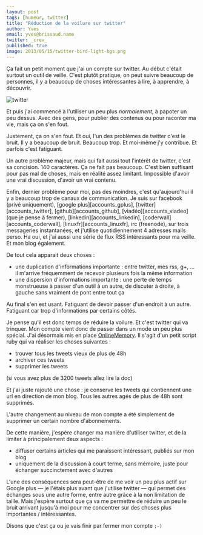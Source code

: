 ```yaml
---
layout: post
tags: [humeur, twitter]
title: "Réduction de la voilure sur twitter"
author: Yves
email: yves@brissaud.name
twitter: _crev_
published: true
image: 2013/05/15/twitter-bird-light-bgs.png
---
```


Ça fait un petit moment que j'ai un compte sur twitter. Au début c'était surtout un outil de veille. C'est plutôt pratique, on peut suivre beaucoup de personnes, il y a beaucoup de choses intéressantes à lire, à apprendre, à découvrir.

![twitter](twitter-bird-light-bgs.png)

Et puis j'ai commencé à l'utiliser un peu plus _normalement_, à papoter un peu dessus. Avec des gens, pour publier des contenus ou pour raconter ma vie, mais ça on s'en fout.

Justement, ça on s'en fout. Et oui, l'un des problèmes de twitter c'est le bruit. Il y a beaucoup de bruit. Beaucoup trop. Et moi-même j'y contribue. Et parfois c'est fatiguant.

Un autre problème majeur, mais qui fait aussi tout l'intérêt de twitter, c'est sa concision. 140 caractères. Ça ne fait pas beaucoup. C'est bien suffisant pour pas mal de choses, mais en réalité assez limitant. Impossible d'avoir une vrai discussion, d'avoir un vrai contenu.

Enfin, dernier problème pour moi, pas des moindres, c'est qu'aujourd'hui il y a beaucoup trop de canaux de communication. Je suis sur facebook (privé uniquement), [google plus][accounts_gplus], [twitter][accounts_twitter], [github][accounts_github], [viadéo][accounts_viadeo] (que je pense à fermer), [linkedin][accounts_linkedin], [coderwall][accounts_coderwall], [linuxfr][accounts_linuxfr], irc (freenode), sur trois messageries instantanées, et j'utilise quotidiennement 4 adresses mails perso. Ha oui, et j'ai aussi une série de flux RSS intéressants pour ma veille. Et mon blog également.

De tout cela apparait deux choses :

- une duplication d'informations importante : entre twitter, mes rss, g+, … il m'arrive fréquemment de recevoir plusieurs fois la même information
- une dispersion d'informations importante : une perte de temps monstrueuse à passer d'un outil à un autre, de discuter à droite, à gauche sans vraiment de pont entre tout ça

Au final s'en est usant. Fatiguant de devoir passer d'un endroit à un autre. Fatiguant car trop d'informations par certains côtés.

Je pense qu'il est donc temps de réduire la voilure. Et c'est twitter qui va trinquer. Mon compte vient donc de passer dans un mode un peu plus spécial. J'ai désormais mis en place [OnlineMemory](https://github.com/edas/OnlineMemory). Il s'agit d'un petit script ruby qui va réaliser les choses suivantes :

* trouver tous les tweets vieux de plus de 48h
* archiver ces tweets
* supprimer les tweets

(si vous avez plus de 3200 tweets allez lire la doc)

Et j'ai juste rajouté une chose : je conserve les tweets qui contiennent une url en direction de mon blog. Tous les autres agés de plus de 48h sont supprimés.

L'autre changement au niveau de mon compte a été simplement de supprimer un certain nombre d'abonnements.

De cette manière, j'espère changer ma manière d'utiliser twitter, et de la limiter à principalement deux aspects :

- diffuser certains articles qui me paraissent intéressant, publiés sur mon blog
- uniquement de la discussion à court terme, sans mémoire, juste pour échanger succinctement avec d'autres

L'une des conséquences sera peut-être de me voir un peu plus actif sur Google plus — je l'étais plus avant que j'utilise twitter — qui permet des échanges sous une autre forme, entre autre grâce à la non limitation de taille. Mais j'espère surtout que ça va me permettre de réduire un peu le bruit arrivant jusqu'à moi pour me concentrer sur des choses plus importantes / intéressantes.

Disons que c'est ça ou je vais finir par fermer mon compte `;-)`
